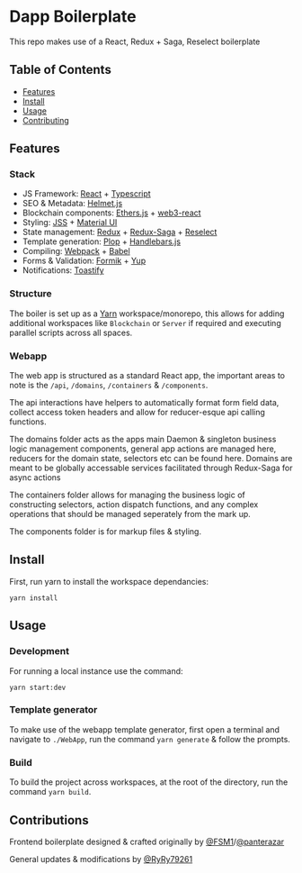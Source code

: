# Dapp Boilerplate

This repo makes use of a React, Redux + Saga, Reselect boilerplate

## Table of Contents

- [Features](#features)
- [Install](#install)
- [Usage](#usage)
- [Contributing](#contributing)
<!-- - [License](#license) -->

## Features

### Stack

* JS Framework: [React](https://github.com/facebook/react) + [Typescript](https://github.com/microsoft/TypeScript)
* SEO & Metadata: [Helmet.js](https://helmetjs.github.io/)
* Blockchain components: [Ethers.js](https://github.com/ethers-io/ethers.js/) + [web3-react](https://github.com/NoahZinsmeister/web3-react)
* Styling: [JSS](https://cssinjs.org/?v=v10.0.3) + [Material UI](https://material-ui.com/)
* State management: [Redux](https://redux.js.org/) + [Redux-Saga](https://redux-saga.js.org/) + [Reselect](https://github.com/reduxjs/reselect)
* Template generation: [Plop](https://plopjs.com/) + [Handlebars.js](https://handlebarsjs.com/)
* Compiling: [Webpack](https://webpack.js.org/) + [Babel](https://babeljs.io/)
* Forms & Validation: [Formik](https://jaredpalmer.com/formik) + [Yup](https://github.com/jquense/yup) 
* Notifications: [Toastify](https://fkhadra.github.io/react-toastify/)

### Structure

The boiler is set up as a [Yarn](https://yarnpkg.com/) workspace/monorepo, this allows for adding additional workspaces like `Blockchain` or `Server` if required and executing parallel scripts across all spaces.

### Webapp

The web app is structured as a standard React app, the important areas to note is the `/api`, `/domains`, `/containers` & `/components`.

The api interactions have helpers to automatically format form field data, collect access token headers and allow for reducer-esque api calling functions. 

The domains folder acts as the apps main Daemon & singleton business logic management components, general app actions are managed here, reducers for the domain state, selectors etc can be found here. Domains are meant to be globally accessable services facilitated through Redux-Saga for async actions

The containers folder allows for managing the business logic of constructing selectors, action dispatch functions, and any complex operations that should be managed seperately from the mark up.

The components folder is for markup files & styling.

## Install

First, run yarn to install the workspace dependancies:

```
yarn install
```

## Usage

### Development

For running a local instance use the command:
```
yarn start:dev
```

### Template generator

To make use of the webapp template generator, first open a terminal and navigate to `./WebApp`, run the command `yarn generate` & follow the prompts.

### Build

To build the project across workspaces, at the root of the directory, run the command `yarn build`.

## Contributions

Frontend boilerplate designed & crafted originally by [@FSM1](https://github.com/FSM1)/[@panterazar](https://github.com/panterazar)

General updates & modifications by [@RyRy79261](https://github.com/RyRy79261)
